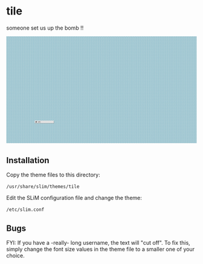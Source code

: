 # tile
someone set us up the bomb !!

![screenshot](https://raw.githubusercontent.com/guinanseyebrows/slim-themes/master/tile/preview.png "Screenshot")

## Installation
Copy the theme files to this directory:

    /usr/share/slim/themes/tile

Edit the SLiM configuration file and change the theme:

    /etc/slim.conf

## Bugs
FYI: If you have a -really- long username, the text will "cut off". To fix this, simply change the font size values in the theme file to a smaller one of your choice.


[SLiM]: http://slim.berlios.de/
